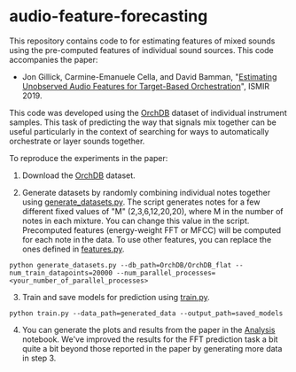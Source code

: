 # audio-feature-forecasting

This repository contains code to for estimating features of mixed sounds using the pre-computed features of individual sound sources. This code accompanies the paper:
*  Jon Gillick, Carmine-Emanuele Cella, and David Bamman, "[Estimating Unobserved Audio Features for Target-Based Orchestration](http://archives.ismir.net/ismir2019/paper/000021.pdf)", ISMIR 2019. 


This code was developed using the [OrchDB](http://www.carminecella.com/orchidea#datasets) dataset of individual instrument samples.  This task of predicting the way that signals mix together can be useful particularly in the context of searching for ways to automatically orchestrate or layer sounds together.

To reproduce the experiments in the paper:

1. Download the [OrchDB](http://www.carminecella.com/orchidea#datasets) dataset.

2. Generate datasets by randomly combining individual notes together using [generate_datasets.py](../generate_datasets.py). The script generates notes for a few different fixed values of "M" (2,3,6,12,20,20), where M in the number of notes in each mixture. You can change this value in the script. Precomputed features (energy-weight FFT or MFCC) will be computed for each note in the data. To use other features, you can replace the ones defined in [features.py](../features.py).

`python generate_datasets.py --db_path=OrchDB/OrchDB_flat --num_train_datapoints=20000 --num_parallel_processes=<your_number_of_parallel_processes> `

3. Train and save models for prediction using [train.py](../train.py).

`python train.py --data_path=generated_data --output_path=saved_models`

4. You can generate the plots and results from the paper in the [Analysis](../Analysis.ipynb) notebook. We've improved the results for the FFT prediction task a bit quite a bit beyond those reported in the paper by generating more data in step 3.
